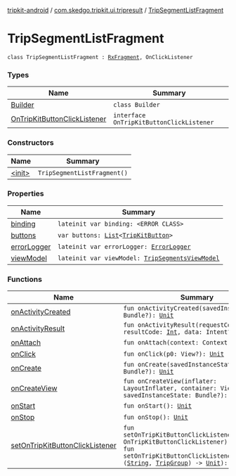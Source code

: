 [tripkit-android](../../index.md) / [com.skedgo.tripkit.ui.tripresult](../index.md) / [TripSegmentListFragment](./index.md)

# TripSegmentListFragment

`class TripSegmentListFragment : `[`RxFragment`](../../com.skedgo.tripkit.ui.core.rxlifecyclecomponents/-rx-fragment/index.md)`, OnClickListener`

### Types

| Name | Summary |
|---|---|
| [Builder](-builder/index.md) | `class Builder` |
| [OnTripKitButtonClickListener](-on-trip-kit-button-click-listener/index.md) | `interface OnTripKitButtonClickListener` |

### Constructors

| Name | Summary |
|---|---|
| [&lt;init&gt;](-init-.md) | `TripSegmentListFragment()` |

### Properties

| Name | Summary |
|---|---|
| [binding](binding.md) | `lateinit var binding: <ERROR CLASS>` |
| [buttons](buttons.md) | `var buttons: `[`List`](https://kotlinlang.org/api/latest/jvm/stdlib/kotlin.collections/-list/index.html)`<`[`TripKitButton`](../../com.skedgo.tripkit.ui.model/-trip-kit-button/index.md)`>` |
| [errorLogger](error-logger.md) | `lateinit var errorLogger: `[`ErrorLogger`](../../com.skedgo.tripkit.logging/-error-logger/index.md) |
| [viewModel](view-model.md) | `lateinit var viewModel: `[`TripSegmentsViewModel`](../-trip-segments-view-model/index.md) |

### Functions

| Name | Summary |
|---|---|
| [onActivityCreated](on-activity-created.md) | `fun onActivityCreated(savedInstanceState: Bundle?): `[`Unit`](https://kotlinlang.org/api/latest/jvm/stdlib/kotlin/-unit/index.html) |
| [onActivityResult](on-activity-result.md) | `fun onActivityResult(requestCode: `[`Int`](https://kotlinlang.org/api/latest/jvm/stdlib/kotlin/-int/index.html)`, resultCode: `[`Int`](https://kotlinlang.org/api/latest/jvm/stdlib/kotlin/-int/index.html)`, data: Intent?): `[`Unit`](https://kotlinlang.org/api/latest/jvm/stdlib/kotlin/-unit/index.html) |
| [onAttach](on-attach.md) | `fun onAttach(context: Context): `[`Unit`](https://kotlinlang.org/api/latest/jvm/stdlib/kotlin/-unit/index.html) |
| [onClick](on-click.md) | `fun onClick(p0: View?): `[`Unit`](https://kotlinlang.org/api/latest/jvm/stdlib/kotlin/-unit/index.html) |
| [onCreate](on-create.md) | `fun onCreate(savedInstanceState: Bundle?): `[`Unit`](https://kotlinlang.org/api/latest/jvm/stdlib/kotlin/-unit/index.html) |
| [onCreateView](on-create-view.md) | `fun onCreateView(inflater: LayoutInflater, container: ViewGroup?, savedInstanceState: Bundle?): View?` |
| [onStart](on-start.md) | `fun onStart(): `[`Unit`](https://kotlinlang.org/api/latest/jvm/stdlib/kotlin/-unit/index.html) |
| [onStop](on-stop.md) | `fun onStop(): `[`Unit`](https://kotlinlang.org/api/latest/jvm/stdlib/kotlin/-unit/index.html) |
| [setOnTripKitButtonClickListener](set-on-trip-kit-button-click-listener.md) | `fun setOnTripKitButtonClickListener(callback: OnTripKitButtonClickListener): `[`Unit`](https://kotlinlang.org/api/latest/jvm/stdlib/kotlin/-unit/index.html)<br>`fun setOnTripKitButtonClickListener(callback: (`[`String`](https://kotlinlang.org/api/latest/jvm/stdlib/kotlin/-string/index.html)`, `[`TripGroup`](../../com.skedgo.tripkit.routing/-trip-group/index.md)`) -> `[`Unit`](https://kotlinlang.org/api/latest/jvm/stdlib/kotlin/-unit/index.html)`): `[`Unit`](https://kotlinlang.org/api/latest/jvm/stdlib/kotlin/-unit/index.html) |
